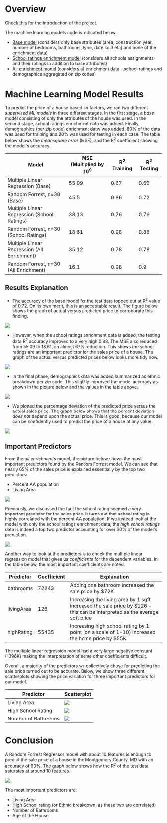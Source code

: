 # Overview

Check [this](README.md) for the introduction of the project. 

The machine learning models code is indicated below.

* [Base model](code-ml-models/ml_wo_enrichment.ipynb) (considers only base attributes (area, construction year, number of bedrooms, bathrooms, type, date sold etc) and none of the enrichment data)
* [School ratings enrichment model](code-ml-models/ml_school_rating.ipynb) (considers all schools assignments and their ratings in addition to base attributes)
* [All enrichment model](code-ml-models/ml_all_enrichment.ipynb) (considers all enrichment data - school ratings and demographics aggregated on zip codes)

# Machine Learning Model Results

To predict the price of a house based on factors, we ran two different *supervised ML models* in three different stages. In the first stage, a *base* model consisting of only the attributes of the house was used. In the second stage, school ratings enrichment data was added. Finally, demographics (per zip code) enrichment datw was added. 80% of the data was used for training and 20% was used for testing in each case. The table below shows the *meansquare error* (MSE), and the R<sup>2</sup> coefficient showing the model's accuracy.

| Model | MSE (Multiplied by 10<sup>9</sup> | R<sup>2</sup> Training | R<sup>2</sup> Testing |
| ----- | --------------------------------- | ---------------------- | --------------------- |
| Multiple Linear Regression (Base) | 55.09 | 0.67 | 0.66 |
| Random Forrest, n=30 (Base) | 45.5 | 0.96 | 0.72 |
| Multiple Linear Regression (School Ratings) | 38.13 | 0.76 | 0.76 |
| Random Forrest, n=30 (School Ratings) | 18.61 | 0.98 | 0.88 |
| Multiple Linear Regression (All Enrichment) | 35.12 | 0.78 | 0.78 |
| Random Forrest, n=30 (All Enrichment) | 16.1 | 0.98 | 0.9 |

## Results Explanation

* The accuracy of the base model for the test data topped out at R<sup>2</sup> value of 0.72. On its own merit, this is an acceptable result. The figure below shows the graph of actual versus predicted price to corroborate this finding.

![](images-ml-models/model1.png)

* However, when the school ratings enrichment data is added, the testing data R<sup>2</sup> accuracy improved to a very high 0.88. The MSE also reduced from 55.09 to 18.61, an almost 67% reduction. This shows the school ratings are an important predictor for the sales price of a house. The graph of the actual versus predicted prices below looks more tidy now.

![](images-ml-models/model2_plot2.png)

* In the final phase, demographics data was added summarized as ethnic breakdown per zip code. This slightly improved the model accuracy as shown in the picture below and the values in the table above.

![](images-ml-models/model3_plot2.png)

* We plotted the percentage deviation of the predicted price versus the actual sales price. The graph below shows that the percent deviation *does not* depend upon the actual price. This is good, because our model can be confidently used to predict the price of a house at any value.

![](images-ml-models/insight4.png)


## Important Predictors

From the *all enrichments* model, the picture below shows the most important predictors found by the Random Forrest model. We can see that nearly 65% of the sales price is explained essentially by the top two predictors:

* Percent AA population
* Living Area

![](images-ml-models/model3_plot1.png)

Previously, we discussed the fact the school rating seemed a very important predictor for the sales price. It turns out that school rating is highly correlated with the percent AA population. If we instead look at the model with only the school ratings enrichment data, the *high school ratings* data is indeed a top two predictor accounting for over 30% of the model's prediction.

![](images-ml-models/model2_plot1.png)

Another way to look at the predictors is to check the multiple linear regression model that gives us *coefficients* for the dependent variables. In the table below, the most important coefficients are noted.

| Predictor | Coefficient | Explanation |
| --------- | ----------- | ----------- |
| bathrooms | 72243 | Adding one bathroom increased the sale price by $72K |
| livingArea | 126 | Increasing the living area by 1 sqft increased the sale price by $126 - this can be interpreted as the average sqft price |
| highRating | 55435 | Increasing high school rating by 1 point (on a scale of 1-10) increased the home price by $55K |

The multiple linear regression model had a very large negative constant (-396K) making the interpretation of some other coefficients difficult.

Overall, a majority of the predictors we collectively chose for predicting the sale price turned out to be accurate. Below, we show three different scatterplots showing the price variation for three important predictors for our model.

| Predictor | Scatterplot |
| --------- | ----------- |
| Living Area | ![](images-ml-models/insight1.png) |
| High School Rating | ![](images-ml-models/insight2.png) |
| Number of Bathrooms | ![](images-ml-models/insight3.png) |

# Conclusion

A Random Forrest Regressor model with about 10 features is enough to predict the sale price of a house in the Montgomery County, MD with an accuracy of 90%. The graph below shows how the R<sup>2</sup> of the test data saturates at around 10 features. 

![](images-ml-models/performance.png)

The most important predictors are:
* Living Area
* High School rating (or Ethnic breakdown, as these two are correlated)
* Number of Bathrooms
* Age of the House



